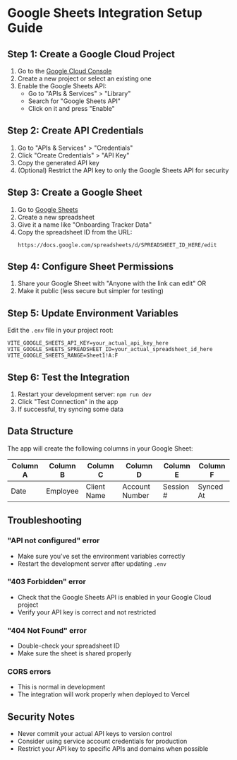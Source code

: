 # Google Sheets Integration Setup Guide

## Step 1: Create a Google Cloud Project

1. Go to the [Google Cloud Console](https://console.cloud.google.com/)
2. Create a new project or select an existing one
3. Enable the Google Sheets API:
   - Go to "APIs & Services" > "Library"
   - Search for "Google Sheets API"
   - Click on it and press "Enable"

## Step 2: Create API Credentials

1. Go to "APIs & Services" > "Credentials"
2. Click "Create Credentials" > "API Key"
3. Copy the generated API key
4. (Optional) Restrict the API key to only the Google Sheets API for security

## Step 3: Create a Google Sheet

1. Go to [Google Sheets](https://sheets.google.com)
2. Create a new spreadsheet
3. Give it a name like "Onboarding Tracker Data"
4. Copy the spreadsheet ID from the URL:
   ```
   https://docs.google.com/spreadsheets/d/SPREADSHEET_ID_HERE/edit
   ```

## Step 4: Configure Sheet Permissions

1. Share your Google Sheet with "Anyone with the link can edit" OR
2. Make it public (less secure but simpler for testing)

## Step 5: Update Environment Variables

Edit the `.env` file in your project root:

```env
VITE_GOOGLE_SHEETS_API_KEY=your_actual_api_key_here
VITE_GOOGLE_SHEETS_SPREADSHEET_ID=your_actual_spreadsheet_id_here
VITE_GOOGLE_SHEETS_RANGE=Sheet1!A:F
```

## Step 6: Test the Integration

1. Restart your development server: `npm run dev`
2. Click "Test Connection" in the app
3. If successful, try syncing some data

## Data Structure

The app will create the following columns in your Google Sheet:

| Column A | Column B | Column C    | Column D       | Column E    | Column F    |
|----------|----------|-------------|----------------|-------------|-------------|
| Date     | Employee | Client Name | Account Number | Session #   | Synced At   |

## Troubleshooting

### "API not configured" error
- Make sure you've set the environment variables correctly
- Restart the development server after updating `.env`

### "403 Forbidden" error
- Check that the Google Sheets API is enabled in your Google Cloud project
- Verify your API key is correct and not restricted

### "404 Not Found" error
- Double-check your spreadsheet ID
- Make sure the sheet is shared properly

### CORS errors
- This is normal in development
- The integration will work properly when deployed to Vercel

## Security Notes

- Never commit your actual API keys to version control
- Consider using service account credentials for production
- Restrict your API key to specific APIs and domains when possible